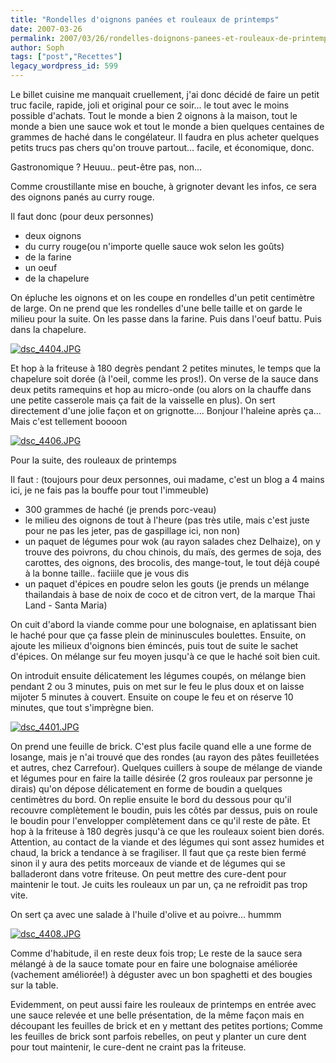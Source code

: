 ```yaml
---
title: "Rondelles d'oignons panées et rouleaux de printemps"
date: 2007-03-26
permalink: 2007/03/26/rondelles-doignons-panees-et-rouleaux-de-printemps/
author: Soph
tags: ["post","Recettes"]
legacy_wordpress_id: 599
---
```


Le billet cuisine me manquait cruellement, j'ai donc décidé de faire un petit truc facile, rapide, joli et original pour ce soir... le tout avec le moins possible d'achats. Tout le monde a bien 2 oignons à la maison, tout le monde a bien une sauce wok et tout le monde a bien quelques centaines de grammes de haché dans le congélateur. Il faudra en plus acheter quelques petits trucs pas chers qu'on trouve partout... facile, et économique, donc.

Gastronomique ? Heuuu.. peut-être pas, non...

<!-- excerpt -->

Comme croustillante mise en bouche, à grignoter devant les infos, ce sera des oignons panés au curry rouge.

Il faut donc (pour deux personnes)
<ul>
	<li>deux oignons</li>
	<li>du curry rouge(ou n'importe quelle sauce wok selon les goûts)</li>
	<li>de la farine</li>
	<li>un oeuf</li>
	<li>de la chapelure</li>
</ul>
On épluche les oignons et on les coupe en rondelles d'un petit centimètre de large. On ne prend que les rondelles d'une belle taille et on garde le milieu pour la suite. On les passe dans la farine. Puis dans l'oeuf battu. Puis dans la chapelure.

<a href="https://64k.be/wp-content/uploads/2007/03/dsc_4404.JPG" title="dsc_4404.JPG"><img src="https://64k.be/wp-content/uploads/2007/03/dsc_4404.JPG" alt="dsc_4404.JPG" /></a>

Et hop à la friteuse à 180 degrès pendant 2 petites minutes, le temps que la chapelure soit dorée (à l'oeil, comme les pros!). On verse de la sauce dans deux petits ramequins et hop au micro-onde (ou alors on la chauffe dans une petite casserole mais ça fait de la vaisselle en plus). On sert directement d'une jolie façon et on grignotte.... Bonjour l'haleine après ça... Mais c'est tellement boooon

<a href="https://64k.be/wp-content/uploads/2007/03/dsc_4406.JPG" title="dsc_4406.JPG"><img src="https://64k.be/wp-content/uploads/2007/03/dsc_4406.JPG" alt="dsc_4406.JPG" /></a>

Pour la suite, des rouleaux de printemps

Il faut : (toujours pour deux personnes, oui madame, c'est un blog a 4 mains ici, je ne fais pas la bouffe pour tout l'immeuble)
<ul>
	<li>300 grammes de haché (je prends porc-veau)</li>
	<li>le milieu des oignons de tout à l'heure (pas très utile, mais c'est juste pour ne pas les jeter, pas de gaspillage ici, non non)</li>
	<li>un paquet de légumes pour wok (au rayon salades chez Delhaize), on y trouve des poivrons, du chou chinois, du maïs, des germes de soja, des carottes, des oignons, des brocolis, des mange-tout, le tout déjà coupé à la bonne taille.. faciiile que je vous dis</li>
	<li>un paquet d'épices en poudre  selon les gouts (je prends un mélange thailandais à base de noix de coco et de citron vert, de la marque Thai Land - Santa Maria)</li>
</ul>
On cuit d'abord la viande comme pour une bolognaise, en aplatissant bien le haché pour que ça fasse plein de mininuscules boulettes. Ensuite, on ajoute les milieux d'oignons bien émincés, puis tout de suite le sachet d'épices. On mélange sur feu moyen jusqu'à ce que le haché soit bien cuit.

On introduit ensuite délicatement les légumes coupés, on mélange bien pendant 2 ou 3 minutes, puis on met sur le feu le plus doux et on laisse mijoter 5 minutes à couvert. Ensuite on coupe le feu et on réserve 10 minutes, que tout s'imprègne bien.

<a href="https://64k.be/wp-content/uploads/2007/03/dsc_4401.JPG" title="dsc_4401.JPG"><img src="https://64k.be/wp-content/uploads/2007/03/dsc_4401.JPG" alt="dsc_4401.JPG" /></a>

On prend une feuille de brick. C'est plus facile quand elle a une forme de losange, mais je n'ai trouvé que des rondes (au rayon des pâtes feuilletées et autres, chez Carrefour). Quelques cuillers à soupe de mélange de viande et légumes pour en faire la taille désirée (2 gros rouleaux par personne je dirais) qu'on dépose délicatement en forme de boudin a quelques centimètres du bord. On replie ensuite le bord du dessous pour qu'il recouvre complètement le boudin, puis les côtés par dessus, puis on roule le boudin pour l'envelopper complètement dans ce qu'il reste de pâte. Et hop à la friteuse à 180 degrès jusqu'à ce que les rouleaux soient bien dorés. Attention, au contact de la viande et des légumes qui sont assez humides et chaud, la brick a tendance à se fragiliser. Il faut que ça reste bien fermé sinon il y aura des petits morceaux de viande et de légumes qui se balladeront dans votre friteuse. On peut mettre des cure-dent pour maintenir le tout. Je cuits les rouleaux un par un, ça ne refroidit pas trop vite.

On sert ça avec une salade à l'huile d'olive et au poivre... hummm

<a href="https://64k.be/wp-content/uploads/2007/03/dsc_4408.JPG" title="dsc_4408.JPG"><img src="https://64k.be/wp-content/uploads/2007/03/dsc_4408.JPG" alt="dsc_4408.JPG" /></a>

Comme d'habitude, il en reste deux fois trop; Le reste de la sauce sera mélangé à de la sauce tomate pour en faire une bolognaise améliorée (vachement améliorée!) à déguster avec un bon spaghetti et des bougies sur la table.

Evidemment, on peut aussi faire les rouleaux de printemps en entrée avec une sauce relevée et une belle présentation, de la même façon mais en découpant les feuilles de brick et en y mettant des petites portions; Comme les feuilles de brick sont parfois rebelles, on peut y planter un cure dent pour tout maintenir, le cure-dent ne craint pas la friteuse.
